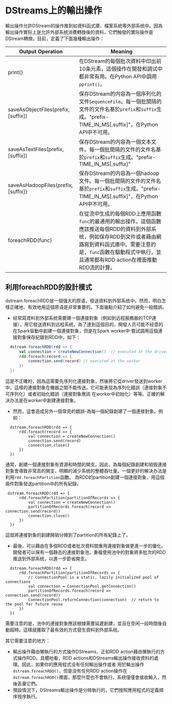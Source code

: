 # DStreams上的輸出操作

輸出操作允許DStream的操作推到如資料函式庫、檔案系統等外部系统中。因為輸出操作實际上是允許外部系统消費轉換後的資料，它們触發的實际操作是DStream轉換。目前，定義了下面幾種輸出操作：

Output Operation | Meaning
--- | ---
print() | 在DStream的每個批次資料中印出前10条元素，這個操作在開發和調试中都非常有用。在Python API中調用`pprint()`。
saveAsObjectFiles(prefix, [suffix]) | 保存DStream的内容為一個序列化的文件`SequenceFile`。每一個批間隔的文件的文件名基於`prefix`和`suffix`生成。"prefix-TIME_IN_MS[.suffix]"，在Python API中不可用。
saveAsTextFiles(prefix, [suffix]) | 保存DStream的内容為一個文本文件。每一個批間隔的文件的文件名基於`prefix`和`suffix`生成。"prefix-TIME_IN_MS[.suffix]"
saveAsHadoopFiles(prefix, [suffix]) | 保存DStream的内容為一個hadoop文件。每一個批間隔的文件的文件名基於`prefix`和`suffix`生成。"prefix-TIME_IN_MS[.suffix]"，在Python API中不可用。
foreachRDD(func) | 在從流中生成的每個RDD上應用函數`func`的最通用的輸出操作。這個函數應該推送每個RDD的資料到外部系统，例如保存RDD到文件或者藉由網路寫到資料函式庫中。需要注意的是，`func`函數在驅動程式中執行，並且通常都有RDD action在裡面推動RDD流的計算。

## 利用foreachRDD的設計模式

dstream.foreachRDD是一個强大的原语，發送資料到外部系统中。然而，明白怎樣正確地、有效地用這個原语是非常重要的。下面幾點介紹了如何避免一般錯誤。
- 经常寫資料到外部系统需要建一個連接對象（例如到远程服務器的TCP連接），用它發送資料到远程系统。為了達到這個目的，開發人员可能不经意的在Spark驱動中創建一個連接對象，但是在Spark worker中
嘗試調用這個連接對象保存紀錄到RDD中，如下：

```scala
  dstream.foreachRDD(rdd => {
      val connection = createNewConnection()  // executed at the driver
      rdd.foreach(record => {
          connection.send(record) // executed at the worker
      })
  })
```

這是不正確的，因為這需要先序列化連接對象，然後將它從driver發送到worker中。這樣的連接對象在機器之間不能传送。它可能表现為序列化錯誤（連接對象不可序列化）或者初始化錯誤（連接對象應該
在worker中初始化）等等。正確的解决办法是在worker中創建連接對象。

- 然而，這會造成另外一個常見的錯誤-為每一個紀錄創建了一個連接對象。例如：

```
  dstream.foreachRDD(rdd => {
      rdd.foreach(record => {
          val connection = createNewConnection()
          connection.send(record)
          connection.close()
      })
  })
```

通常，創建一個連接對象有資源和時間的開支。因此，為每個紀錄創建和销毁連接對象會導致非常高的開支，明顯的減少系统的整體吞吐量。一個更好的解决办法是利用`rdd.foreachPartition`函數。
為RDD的partition創建一個連接對象，用這個兩件對象發送partition中的所有紀錄。

```
 dstream.foreachRDD(rdd => {
      rdd.foreachPartition(partitionOfRecords => {
          val connection = createNewConnection()
          partitionOfRecords.foreach(record => connection.send(record))
          connection.close()
      })
  })
```
這就將連接對象的創建開销分摊到了partition的所有紀錄上了。

- 最後，可以藉由在多個RDD或者批次資料間重用連接對象做更進一步的優化。開發者可以保有一個静态的連接對象池，重複使用池中的對象將多批次的RDD推送到外部系统，以進一步節省開支。

```
  dstream.foreachRDD(rdd => {
      rdd.foreachPartition(partitionOfRecords => {
          // ConnectionPool is a static, lazily initialized pool of connections
          val connection = ConnectionPool.getConnection()
          partitionOfRecords.foreach(record => connection.send(record))
          ConnectionPool.returnConnection(connection)  // return to the pool for future reuse
      })
  })
```

需要注意的是，池中的連接對象應該根據需要延遲創建，並且在空闲一段時間後自動超時。這樣就獲取了最有效的方式發生資料到外部系统。

其它需要注意的地方：

- 輸出操作藉由懒執行的方式操作DStreams，正如RDD action藉由懒執行的方式操作RDD。具體地看，RDD actions和DStreams輸出操作接收資料的處理。因此，如果你的應用程式没有任何輸出操作或者
用於輸出操作`dstream.foreachRDD()`，但是没有任何RDD action操作在`dstream.foreachRDD()`裡面，那麼什麼也不會執行。系统僅僅會接收輸入，然後丢棄它們。
- 預設情況下，DStreams輸出操作是分時執行的，它們按照應用程式的定義順序按序執行。



